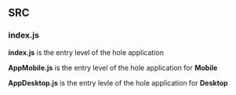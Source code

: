 ## SRC

### index.js

__index.js__ is the entry level of the hole application

__AppMobile.js__ is the entry level of the hole application for __Mobile__

__AppDesktop.js__ is the entry levle of the hole application for __Desktop__